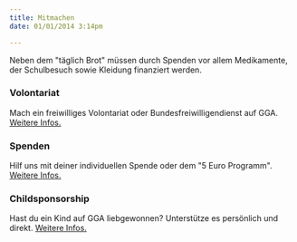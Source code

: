 ```yaml
---
title: Mitmachen
date: 01/01/2014 3:14pm

---
```


Neben dem "täglich Brot" müssen durch Spenden vor allem Medikamente, der Schulbesuch sowie Kleidung finanziert werden.

### Volontariat

Mach ein freiwilliges Volontariat oder Bundesfreiwilligendienst auf GGA. [Weitere Infos.](http://godsgoldenacre.org/volunteering.html "God's Golden Acre Volunteering")

### Spenden

Hilf uns mit deiner individuellen Spende oder dem "5 Euro Programm". [Weitere Infos.](http://godsgoldenacre.org/donate-now.html "God's Golden Acre Donate Now")

### Childsponsorship

Hast du ein Kind auf GGA liebgewonnen? Unterstütze es persönlich und direkt. [Weitere Infos.](http://godsgoldenacre.org/childsponsorship.html "God's Golden Acre Childsponsorship")